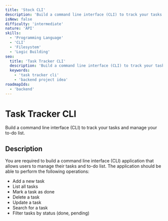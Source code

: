 ```yaml
---
title: 'Stock CLI'
description: 'Build a command line interface (CLI) to track your tasks and manage your to-do list.'
isNew: false
difficulty: 'intermediate'
nature: 'API'
skills:
  - 'Programming Language'
  - 'CLI'
  - 'Filesystem'
  - 'Logic Building'
seo:
  title: 'Task Tracker CLI'
  description: 'Build a command line interface (CLI) to track your tasks and manage your to-do list.'
  keywords:
    - 'task tracker cli'
    - 'backend project idea'
roadmapIds:
  - 'backend'
---
```


# Task Tracker CLI

Build a command line interface (CLI) to track your tasks and manage your to-do list.

## Description

You are required to build a command line interface (CLI) application that allows users to manage their tasks and to-do list. The application should be able to perform the following operations:

- Add a new task
- List all tasks
- Mark a task as done
- Delete a task
- Update a task
- Search for a task
- Filter tasks by status (done, pending)
